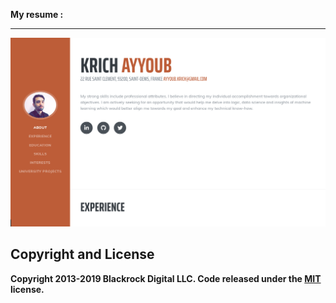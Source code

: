 <b>My resume : 

-----------------------------------------------------------------------------------------------------------------------------------

![Screenshot](img/Myresume.png)






















## Copyright and License

Copyright 2013-2019 Blackrock Digital LLC. Code released under the [MIT](https://github.com/BlackrockDigital/startbootstrap-resume/blob/gh-pages/LICENSE) license.
